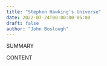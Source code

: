 ```yaml
---
title: "Stephen Hawking's Universe"
date: 2022-07-24T00:00:00-05:00
draft: false
author: "John Boslough"
---
```


SUMMARY

<!--more-->

CONTENT